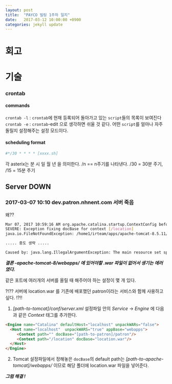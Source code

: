 ```yaml
---
layout: post
title:  "PAYCO 빌링 1주차 일지"
date:   2017-03-12 10:00:00 +0900
categories: jekyll update
---
```


# 회고

# 기술

### crontab

#### commands

`crontab -l` : `crontab`에 현재 등록되어 돌아가고 있는 `script`들의 목록이 보여진다
`crontab -e` : `crontab`-edit 으로 생각하면 쉬울 것 같다. 어떤 `script`를 얼마나 자주 돌릴지 설정해주는 설정 모드이다.

#### scheduling format

```sh
#*/30 * * * * [xxxx.sh]
```

각 asterix는 분 시 일 월 년 을 의미한다.
/n == n주기를 나타낸다. /30 = 30분 주기, /15 = 15분 주기

## Server DOWN

### 2017-03-07 10:10 dev.patron.nhnent.com 서버 죽음

왜??

```sh
Mar 07, 2017 10:59:16 AM org.apache.catalina.startup.ContextConfig beforeStart
SEVERE: Exception fixing docBase for context [/location]
java.io.FileNotFoundException: /home1/irteam/apps/apache-tomcat-8.5.11/webapps/location-1.0.0-BUILD-SNAPSHOT.war (No such file or directory)

..... 중도 생략 .....

Caused by: java.lang.IllegalArgumentException: The main resource set specified [/home1/irteam/apps/apache-tomcat-8.5.11/webapps/location-1.0.0-BUILD-SNAPSHOT.war] is not valid

```

__*결론 -apache-tomcat-8/webapps/ 에 있어야할 .war 파일이 없어서 생기는 에러였다.*__

같은 포트에 여러개의 서버를 올릴 때 해주어야 하는 설정이 몇 개 있다.

?!??
서버에 location.war 를 기존에 배포했던 patron이라는 서비스와 함께 사용하고 싶다.
!?!!

1. *[path-to-tomcat]/conf/server.xml* 설정파일 안의 *Service* -> *Engine* 에 다음과 같은 *Context* 태그를 추가한다.
```html
<Engine name="Catalina" defaultHost="localhost" unpackWARs="false">
  <Host name="localhost"  unpackWARS="true" appBase="webapps">
     <Context path="" docBase="[path-to-patron]/patron"/>
     <Context path="/location" docBase="location.war"/>
  </Host>
</Engine>

```
2. Tomcat 설정파일에서 정해놓은 `docBase`의 default path는 *[path-to-apache-tomcat]/webapps/* 이므로 해당 폴더에 location.war 파일을 넣어준다.

__*그럼 해결 !*__
